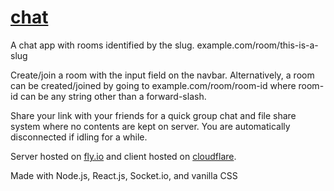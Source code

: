 # [chat](https://chat.mjlee.dev)
A chat app with rooms identified by the slug.
example.com/room/this-is-a-slug

Create/join a room with the input field on the navbar. 
Alternatively, a room can be created/joined by going to example.com/room/room-id
where room-id can be any string other than a forward-slash.

Share your link with your friends for a quick group chat and file share system
where no contents are kept on server. You are automatically disconnected if idling for a while.

Server hosted on [fly.io](https://fly.io) and client hosted on [cloudflare](https://cloudflare.com).

Made with Node.js, React.js, Socket.io, and vanilla CSS
